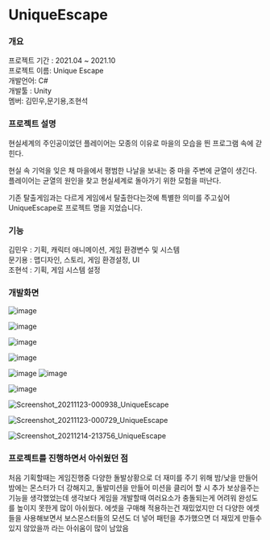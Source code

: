 # UniqueEscape

### 개요
프로젝트 기간 : 2021.04 ~ 2021.10<br>
프로젝트 이름: Unique Escape<br>
개발언어: C# <br>
개발툴 : Unity<br>
멤버: 김민우,문기용,조현석<br>

### 프로젝트 설명
현실세계의 주인공이었던 플레이어는 모종의 이유로 마을의 모습을 띈 프로그램 속에 갇힌다.

현실 속 기억을 잊은 채 마을에서 평범한 나날을 보내는 중 마을 주변에 균열이 생긴다. 플레이어는 균열의 원인을 찾고 현실세계로 돌아가기 위한 모험을 떠난다.

기존 탈출게임과는 다르게 게임에서 탈출한다는것에 특별한 의미를 주고싶어 UniqueEscape로 프로젝트 명을 지었습니다.



### 기능
김민우 : 기획, 캐릭터 애니메이션, 게임 환경변수 및 시스템<br>
문기용 : 맵디자인, 스토리, 게임 환경설정, UI<br>
조현석 : 기획, 게임 시스템 설정 <br> 

### 개발화면
![image](https://github.com/user-attachments/assets/16554e7c-c9d9-405f-a8d3-121d44ced0fa)

![image](https://github.com/user-attachments/assets/39171692-85f1-4f23-9ff6-6bd747df905f)

![image](https://github.com/user-attachments/assets/3daebcf5-04f3-476e-91c7-89b4d1756b94)

![image](https://github.com/user-attachments/assets/0f684c0d-dad0-4005-b2c9-6c69c2d3eacd)

![image](https://github.com/user-attachments/assets/1c86777c-4087-4521-b24c-01ca97ceb76c)
![image](https://github.com/user-attachments/assets/1136e078-f469-4bb8-a3b5-9ab49a34da4c)

![image](https://github.com/user-attachments/assets/6b5e849a-6600-4903-946d-5614a88f9873)

![Screenshot_20211123-000938_UniqueEscape](https://github.com/user-attachments/assets/862a3e9b-1fcd-4d79-8a62-1262f53c64dc)

![Screenshot_20211123-000729_UniqueEscape](https://github.com/user-attachments/assets/c376bf85-4180-4097-841a-8f89d050e4ac)

![Screenshot_20211214-213756_UniqueEscape](https://github.com/user-attachments/assets/8f4f7b38-12e6-4721-820a-ce5cc92c9a48)

### 프로젝트를 진행하면서 아쉬웠던 점
처음 기획할때는 게임진행중 다양한 돌발상황으로 더 재미를 주기 위해 밤/낮을 만들어 밤에는 몬스터가 더 강해지고, 돌발미션을 만들어 미션을 클리어 할 시 추가 보상을주는 기능을 생각했었는데 생각보다 게임을 개발할때 여러요소가 충돌되는게 어려워 완성도를 높이지 못한게 많이 아쉬웠다.
에셋을 구매해 적용하는건 재밌었지만 더 다양한 에셋들을 사용해보면서 보스몬스터들의 모션도 더 넣어 패턴을 추가했으면 더 재밌게 만들수있지 않았을까 라는 아쉬움이 많이 남았음














